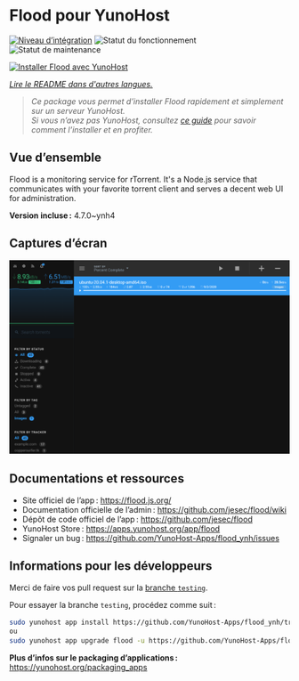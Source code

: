 <!--
Nota bene : ce README est automatiquement généré par <https://github.com/YunoHost/apps/tree/master/tools/readme_generator>
Il NE doit PAS être modifié à la main.
-->

# Flood pour YunoHost

[![Niveau d’intégration](https://dash.yunohost.org/integration/flood.svg)](https://dash.yunohost.org/appci/app/flood) ![Statut du fonctionnement](https://ci-apps.yunohost.org/ci/badges/flood.status.svg) ![Statut de maintenance](https://ci-apps.yunohost.org/ci/badges/flood.maintain.svg)

[![Installer Flood avec YunoHost](https://install-app.yunohost.org/install-with-yunohost.svg)](https://install-app.yunohost.org/?app=flood)

*[Lire le README dans d'autres langues.](./ALL_README.md)*

> *Ce package vous permet d’installer Flood rapidement et simplement sur un serveur YunoHost.*  
> *Si vous n’avez pas YunoHost, consultez [ce guide](https://yunohost.org/install) pour savoir comment l’installer et en profiter.*

## Vue d’ensemble

Flood is a monitoring service for rTorrent. It's a Node.js service that communicates with your favorite torrent client and serves a decent web UI for administration.

**Version incluse :** 4.7.0~ynh4

## Captures d’écran

![Capture d’écran de Flood](./doc/screenshots/screenshot.png)

## Documentations et ressources

- Site officiel de l’app : <https://flood.js.org/>
- Documentation officielle de l’admin : <https://github.com/jesec/flood/wiki>
- Dépôt de code officiel de l’app : <https://github.com/jesec/flood>
- YunoHost Store : <https://apps.yunohost.org/app/flood>
- Signaler un bug : <https://github.com/YunoHost-Apps/flood_ynh/issues>

## Informations pour les développeurs

Merci de faire vos pull request sur la [branche `testing`](https://github.com/YunoHost-Apps/flood_ynh/tree/testing).

Pour essayer la branche `testing`, procédez comme suit :

```bash
sudo yunohost app install https://github.com/YunoHost-Apps/flood_ynh/tree/testing --debug
ou
sudo yunohost app upgrade flood -u https://github.com/YunoHost-Apps/flood_ynh/tree/testing --debug
```

**Plus d’infos sur le packaging d’applications :** <https://yunohost.org/packaging_apps>
